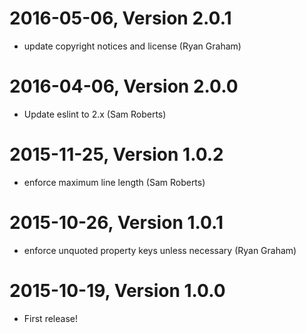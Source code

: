 2016-05-06, Version 2.0.1
=========================

 * update copyright notices and license (Ryan Graham)


2016-04-06, Version 2.0.0
=========================

 * Update eslint to 2.x (Sam Roberts)


2015-11-25, Version 1.0.2
=========================

 * enforce maximum line length (Sam Roberts)


2015-10-26, Version 1.0.1
=========================

 * enforce unquoted property keys unless necessary (Ryan Graham)


2015-10-19, Version 1.0.0
=========================

 * First release!
